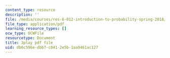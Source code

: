 ```yaml
---
content_type: resource
description: ''
file: /media/courses/res-6-012-introduction-to-probability-spring-2018/db6c596edbb7c0412e5b1aa9461ac127_GnEyIawrWBg.pdf
file_type: application/pdf
learning_resource_types: []
ocw_type: OCWFile
resourcetype: Document
title: 3play pdf file
uid: db6c596e-dbb7-c041-2e5b-1aa9461ac127
---
```


